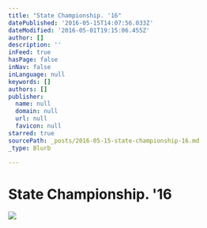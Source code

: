 ```yaml
---
title: "State Championship. '16"
datePublished: '2016-05-15T14:07:56.033Z'
dateModified: '2016-05-01T19:15:06.455Z'
author: []
description: ''
inFeed: true
hasPage: false
inNav: false
inLanguage: null
keywords: []
authors: []
publisher:
  name: null
  domain: null
  url: null
  favicon: null
starred: true
sourcePath: _posts/2016-05-15-state-championship-16.md
_type: Blurb

---
```

# State Championship. '16
![](https://the-grid-user-content.s3-us-west-2.amazonaws.com/6275ff44-e142-4dd7-ac06-b11ac3c7e91a.jpg)